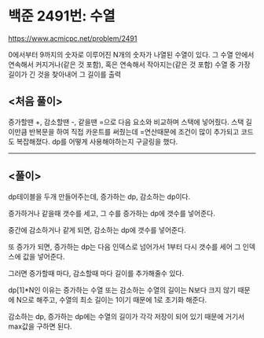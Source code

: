 백준 2491번: 수열
=============
<https://www.acmicpc.net/problem/2491>

0에서부터 9까지의 숫자로 이루어진 N개의 숫자가 나열된 수열이 있다.
그 수열 안에서 연속해서 커지거나(같은 것 포함), 혹은 연속해서 작아지는(같은 것 포함) 수열 중 가장 길이가 긴 것을 찾아내어 그 길이를 출력

<처음 풀이>
-------------

증가할땐 +, 감소할땐 -, 같을땐 =으로 다음 요소와 비교하며 스택에 넣어줬다.
스택 길이만큼 반복문을 하여 직접 카운트를 써줬는데 =연산때문에 조건이 많이 추가되고 코드도 복잡해졌다.
dp를 어떻게 사용해야하는지 구글링을 했다.

* * *

<풀이>
-------------

dp테이블을 두개 만들어주는데, 증가하는 dp, 감소하는 dp이다.

증가하거나 같을때 갯수를 세고, 그 수를 증가하는 dp에 갯수를 넣어준다.

중간에 감소하거나 같게 되면, 감소하는 dp에 갯수를 넣어준다.

또 증가가 되면, 증가하는 dp는 다음 인덱스로 넘어가서 1부터 다시 갯수를 세어 그 인덱스에 값을 넣어준다.

그러면 증가할때 마다, 감소할때 마다 길이를 추가해줄수 있다.

dp[1]*N인 이유는 증가하는 수열 또는 감소하는 수열의 길이는 N보다 크지 않기 때문에 N으로 해주고, 수열의 최소 길이는 1이기 때문에 1로 초기화 해준다.

감소하는 dp, 증가하는 dp에는 수열의 길이가 각각 저장이 되어 있기 때문에 거기서 max값을 구하면 된다.

